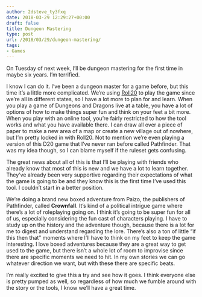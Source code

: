 ```yaml
---
author: 2dsteve_ty3fxq
date: 2018-03-29 12:29:27+00:00
draft: false
title: Dungeon Mastering
type: post
url: /2018/03/29/dungeon-mastering/
tags:
- Games
---
```





On Tuesday of next week, I’ll be dungeon mastering for the first time in maybe six years. I’m terrified.

I know I can do it. I’ve been a dungeon master for a game before, but this time it’s a little more complicated. We’re using [Roll20](http://www.roll20.net) to play the game since we’re all in different states, so I have a lot more to plan for and learn. When you play a game of Dungeons and Dragons live at a table, you have a lot of options of how to make things super fun and think on your feet a bit more. When you play with an online tool, you’re fairly restricted to how the tool works and what you have available there. I can draw all over a piece of paper to make a new area of a map or create a new village out of nowhere, but I’m pretty locked in with Roll20. Not to mention we’re even playing a version of this D20 game that I’ve never ran before called Pathfinder. That was my idea though, so I can blame myself if the ruleset gets confusing.

The great news about all of this is that I’ll be playing with friends who already know that most of this is new and we have a lot to learn together. They’ve already been very supportive regarding their expectations of what the game is going to be and they know this is the first time I’ve used this tool. I couldn’t start in a better position.

We’re doing a brand new boxed adventure from Paizo, the publishers of Pathfinder, called **Crownfall**. It’s kind of a political intrigue game where there’s a lot of roleplaying going on. I think it’s going to be super fun for all of us, especially considering the fun cast of characters playing. I have to study up on the history and the adventure though, because there is a lot for me to digest and understand regarding the lore. There’s also a ton of little “if this then that” moments where I’ll have to think on my feet to keep the game interesting. I love boxed adventures because they are a great way to get used to the game, but there isn’t a whole lot of room to improvise since there are specific moments we need to hit. In my own stories we can go whatever direction we want, but with these there are specific beats.

I’m really excited to give this a try and see how it goes. I think everyone else is pretty pumped as well, so regardless of how much we fumble around with the story or the tools, I know we’ll have a great time.





​




